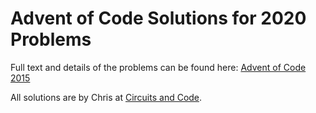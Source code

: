# Advent of Code Solutions for 2020 Problems

Full text and details of the problems can be found here:
[Advent of Code 2015](https://adventofcode.com/2020)

All solutions are by Chris at [Circuits and Code](https://circuitsandcode.wehappyfew.net/).